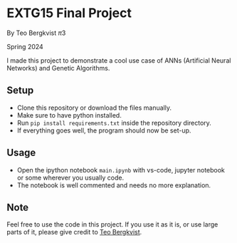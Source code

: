 # EXTG15 Final Project
By Teo Bergkvist $\pi 3$

Spring 2024

I made this project to demonstrate a cool use case of ANNs (Artificial Neural Networks) and Genetic Algorithms. 

## Setup
- Clone this repository or download the files manually.
- Make sure to have python installed.
- Run `pip install requirements.txt` inside the repository directory.
- If everything goes well, the program should now be set-up.

## Usage
- Open the ipython notebook `main.ipynb` with vs-code, jupyter notebook or some wherever you usually code.
- The notebook is well commented and needs no more explanation.

## Note
Feel free to use the code in this project. If you use it as it is, or use large parts of it, please give credit to [Teo Bergkvist](https://github.com/tbergkvist).